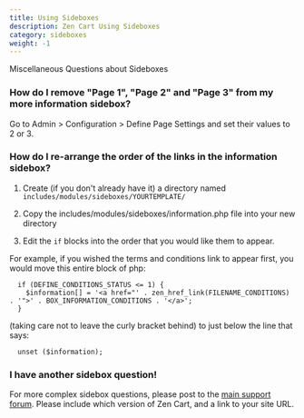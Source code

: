 ```yaml
---
title: Using Sideboxes 
description: Zen Cart Using Sideboxes 
category: sideboxes
weight: -1
---
```


Miscellaneous Questions about Sideboxes 

### How do I remove "Page 1", "Page 2" and "Page 3" from my more information sidebox?
Go to Admin > Configuration > Define Page Settings and set their values to 2 or 3.

### How do I re-arrange the order of the links in the information sidebox?

1. Create (if you don't already have it) a directory named `includes/modules/sideboxes/YOURTEMPLATE/`

2. Copy the includes/modules/sideboxes/information.php file into your new directory

3. Edit the `if` blocks into the order that you would like them to appear.

For example, if you wished the terms and conditions link to appear first, you would move this entire block of php:

```
  if (DEFINE_CONDITIONS_STATUS <= 1) {
    $information[] = '<a href="' . zen_href_link(FILENAME_CONDITIONS) . '">' . BOX_INFORMATION_CONDITIONS . '</a>';
  }
```

 (taking care not to leave the curly bracket behind) to just below the line that says:
```
  unset ($information);
```

<!-- please keep this at the end --> 
### I have another sidebox question! 
For more complex sidebox questions, please post to the 
[main support forum](https://www.zen-cart.com/forum.php).
Please include which version of Zen Cart, and a link to your site URL.
